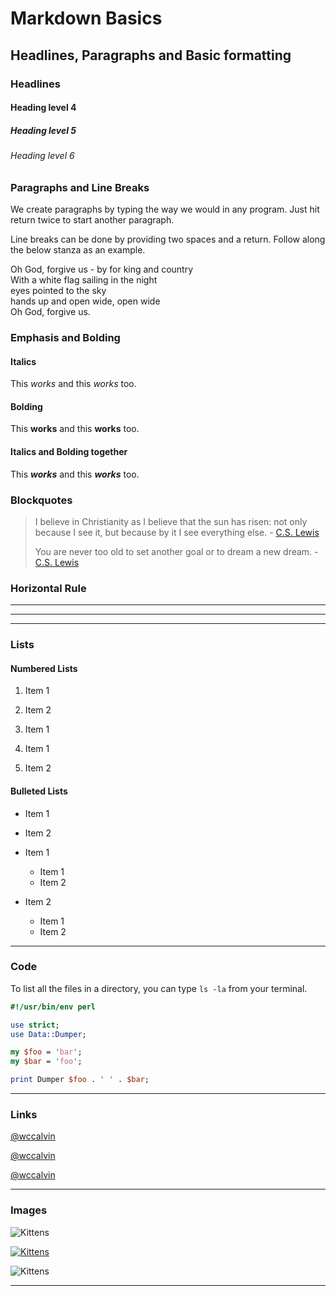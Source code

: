 # Markdown Basics

## Headlines, Paragraphs and Basic formatting

### Headlines

#### Heading level 4
##### Heading level 5
###### Heading level 6

### Paragraphs and Line Breaks

We create paragraphs by typing the way we would in any program. Just hit return twice to start another paragraph.

Line breaks can be done by providing two spaces and a return. Follow along the below stanza as an example.

Oh God, forgive us - by for king and country  
With a white flag sailing in the night  
eyes pointed to the sky  
hands up and open wide, open wide  
Oh God, forgive us.

### Emphasis and Bolding

#### Italics

This *works* and this _works_ too.

#### Bolding

This **works** and this __works__ too.

#### Italics and Bolding together

This ***works*** and this ___works___ too.

### Blockquotes
>I believe in Christianity as I believe that the sun has risen: not only because I see it, but because by it I see everything else. - [C.S. Lewis](http://www.cslewis.com/us/ "Official Site of C.S. Lewis")
>
>You are never too old to set another goal or to dream a new dream. - [C.S. Lewis](http://www.cslewis.com/us/ "Official Site of C.S. Lewis")

### Horizontal Rule

___

---

***

### Lists

#### Numbered Lists

1. Item 1
2. Item 2


1. Item 1
  1. Item 1
  2. Item 2

#### Bulleted Lists

* Item 1
* Item 2


* Item 1
  * Item 1
  * Item 2

* Item 2
  * Item 1
  * Item 2

---

### Code

To list all the files in a directory, you can type `ls -la` from your terminal.

```Perl
#!/usr/bin/env perl

use strict;
use Data::Dumper;

my $foo = 'bar';
my $bar = 'foo';

print Dumper $foo . ' ' . $bar;
```

---

### Links

[@wccalvin](https://twitter.com/wccalvin)

[@wccalvin](https://twitter.com/wccalvin "My twitter profile")

[@wccalvin][1]

[1]: https://twitter.com/wccalvin "Reference link to my twitter profile"

---

### Images

![Kittens](https://placekitten.com/250/400)

[![Kittens](https://placekitten.com/220/450 "Curious kitten")](https://placekitten.com/)

![Kittens](https://placekitten.com/200/350 "Kitten duo")

---
